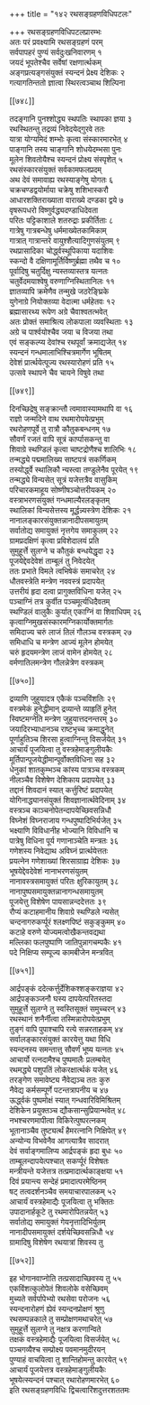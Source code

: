 +++
title = "१४२ रथसङ्ग्रहणविधिपटलः"

+++
रथसङ्ग्रहणविधिपटलप्रारम्भः  
अतः परं प्रवक्ष्यामि रथसङ्ग्रहणं परम्  
सर्वपापहरं पुण्यं सर्वदुःखनिवारणम् १  
जयदं भूपतेश्चैव सर्वेषां रक्षणार्त्थकम्  
अङ्गप्रत्यङ्गसंयुक्तं स्यन्दनं प्रेक्ष्य देशिकः २  
गत्यागतिन्ततो ज्ञात्वा स्थिरत्वञ्चाथ शिल्पिना  

[[७४८]]  

तदङ्गानि पुनश्शोद्ध्य स्थपतिः स्थापका ज्ञया ३  
रथस्थितन्तु तद्रव्यं निवेदयेद्गुरवे ततः  
यात्रा योग्यमिदं शम्भोः कृत्वा संस्कारमारभेत् ४  
पाङ्गानि तस्य चाङ्गानि शोधयेदम्भसा पुनः  
मूलेन शिवतोयैश्च स्यन्दनं प्रोक्ष्य संस्पृशेत् ५  
रथसंस्कारसंयुक्तं सर्वकामफलप्रदम्  
अथ देवं समावाह्य रथस्याङ्गेषु योगतः ६  
चक्रचण्डद्वयोर्माया चक्रेषु शशिभास्करौ  
आधारशक्तिराख्याता वाराख्ये दण्डका द्वये ७  
वृषरूपधरो विष्णुर्वद्ध्यदण्डाधिदेवता  
परितः पट्टिकाशाले शतरुद्राः प्रकीर्तिताः ८  
गात्रेषु गात्रबन्धेषु धर्ममाख्येतकामिकाम्  
गात्रात् गात्रान्तरे वायुश्शैत्यादिगुणसंयुतम् ९  
रथप्रासादिका चोर्द्ध्वस्थूपिकाया यदाशिवः  
स्कन्दो वै दक्षिणामूर्तिर्विष्णुर्ब्रह्मा तथैव च १०  
पूर्वादिषु चतुर्दिक्षु न्यस्तव्यास्तत्र यत्नतः  
चतुर्वेदमयाश्वेषु वरुणाग्निस्थितानिलः ११  
ज्ञातव्यापि क्रमेणैव तन्मुखे जठरेङ्घ्रिके  
युगेनाग्रे नियोक्तव्या वेदात्मा धर्महेतवः १२  
ब्रह्मासारथ्य रूपेण अग्रे चैवाश्वतत्भवेत्  
अतः प्रोक्तं समाश्रित्य लोकपाला व्यवस्थिताः १३  
अग्रे च पार्श्वयोश्चैव जया च विजया तथा  
एवं सङ्कल्प्य देवांश्च रथपूर्वां क्रमाद्यजेत् १४  
स्यन्दनं गन्धमालाभिश्चित्रमार्गेण भूषितम्  
देवेशं प्रार्त्थयेत्पूज्य रथस्यारोहणं प्रति १५  
उत्सवे स्थापने चैव चायने विषुवे तथा  

[[७४९]]  

दिनच्छिद्रेषु सङ्क्रान्तौ त्वमावास्यामथापि वा १६  
राज्ञो जन्मदिने वाथ रथमारोपयेत्प्रभुम्  
रथरोहणपूर्वे तु रात्रौ कौतुकबन्धनम् १७  
सौवर्णं रजतं वापि सूत्रं कार्प्पासकन्तु वा  
शिवाग्रे स्थण्डिलं कृत्वा चाष्टद्रोणैश्च शालिभिः १८  
तन्मद्ध्ये पद्ममालिख्य साष्टपत्रं सकर्णिकम्  
तस्योर्द्ध्वे स्थालिकौ न्यस्त्वा तण्डुलेनैव पूरयेत् १९  
तन्मद्ध्ये विन्यसेत् सूत्रं यजेत्तत्रैव वासुकिम्  
परिचारकमाहूय सोष्णीषञ्चोत्तरीयकम् २०  
वस्त्राभरणसंयुक्तं गन्धमाल्यैरलङ्कृतम्  
स्थालिकां विन्यसेत्तस्य मूर्द्धन्न्यस्त्रेण देशिकः २१  
नानालङ्कारसंयुक्तन्नानादीपसमायुतम्  
सर्वातोद्य समायुक्तं नृत्तगेय समाकुलम् २२  
ग्रामप्रदक्षिणं कृत्वा प्रविशेदालयं प्रति  
सुमुहूर्त्ते सुलग्ने च कौतुकं बन्धयेद्धृदा २३  
पूजयेद्देवदेवेशं ताम्बूलं तु निवेदयेत्  
ततः प्रभाते विमले त्वभिषेकं समाचरेत् २४  
धौतवस्त्रेति मन्त्रेण नववस्त्रं प्रदापयेत्  
उत्तरीयं हृदा दत्वा प्रागुक्तविधिना यजेत् २५  
पञ्चाग्निं तत्र कुर्वीत पञ्चमूर्त्यधिदैवतम्  
स्थण्डिलं वालुकैः कुर्यात् एकाग्निं वा शिवाधिपम् २६  
कृत्वाग्निमुखसंस्कारमग्निकार्योक्तमार्गतः  
समिदाज्य चरुं लाजं तिलं गौलञ्च वस्त्रकम् २७  
समिधाधि च मन्त्रेण आज्यं मूलेन होमयेत्  
चरुं हृदयमन्त्रेण लाजं वामेन होमयेत् २८  
वर्मणातिलमन्त्रेण गौलन्नेत्रेण वस्त्रकम्  

[[७५०]]  

द्रव्याणि जुहुयादत्र एकैकं पञ्चविंशतिः २९  
वस्त्रमेकं हुनेद्धीमान् द्रव्यान्ते व्याहृतिं हुनेत्  
स्विष्टमग्नेति मन्त्रेण जुहुयात्तदनन्तरम् ३०  
जयादिरभ्याधानञ्च राष्टभृच्च क्रमाद्धुनेत्  
पूर्णाहुतिञ्च शिरसा हुत्वाग्निन्तु विसर्जयेत् ३१  
आचार्यं पूजयित्वा तु वस्त्रहेमाङ्गुलीयकैः  
मूर्तिपान्पूजयेद्धीमान्पूर्वोक्तविधिना सह ३२  
धेनुकां शातकुम्भञ्च कांस्य पात्रञ्च वस्त्रकम्  
नीलञ्चैव विशेषेण देशिकाय प्रदापयेत् ३३  
तद्दानं शिवदानं स्यात् कर्त्तुरिष्टं प्रदापयेत्  
योगिनाद्ध्यानसंयुक्तं शिवज्ञानार्त्थवेदिनाम् ३४  
वस्त्रञ्च काञ्चनोपेतन्दापयेच्छिवसन्निधौ  
विघ्नेशं विघ्नराजाय गन्धपुष्पादिभिर्यजेत् ३५  
भक्ष्याणि विविधानीह भोज्यानि विविधानि च  
पात्रेषु विधिना पूर्य गणानाञ्चेति मन्त्रतः ३६  
गणेशस्य निवेद्याथ अविघ्नं प्रार्त्थयेत्ततः  
प्रयत्नेन गणेशाख्यां शिरसाग्राह्य देशिकः ३७  
भूषयेद्देवदेवेशं नानाभरणसंयुतम्  
नानावस्त्रसमायुक्तं परितः क्षुरिकायुतम् ३८  
नानापुष्पसमायुक्तन्नानागन्धसमायुतम्  
पूजयेत्तु विशेषेण पायसान्नन्ददेत्ततः ३९  
रौप्यं कटाहमानीय शिवाग्रे स्थण्डिले न्यसेत्  
चन्दनागरुकर्प्पूरं श्लक्ष्णपिष्टं सकुङ्कुमम् ४०  
कटाहे वरुणे योज्यमत्वोखैकन्तवद्यथा  
मल्लिका फलपुष्पाणि जातिपुन्नागचम्पकैः ४१  
पदे निक्षिप्य सम्पूज्य कामबीजेन मन्त्रवित्  

[[७५१]]  

आर्द्रपङ्कं ददेत्कर्त्तुर्देशिकश्शङ्कराज्ञया ४२  
आर्द्रपङ्कञ्जनौ घस्य दापयेत्परितस्तदा  
सुमुहूर्त्ते सुलग्ने तु स्वस्तिसूक्तं समुच्चरन् ४३  
रथस्थानं शनैर्नीत्वा तस्मिन्नारोपयेत्प्रभुम्  
तुङ्गं वापि पुपाश्चापि रत्ये सन्नरताहकम् ४४  
सर्वालङ्कारसंयुक्तं कारयेत्तु यथा विधि  
स्यन्दनस्य समन्तात्तु सौवर्णं भूष्य यत्नतः ४५  
आचार्यो रत्नदामैश्च पुष्पमालैः प्रलम्बयेत्  
रथमद्ध्ये पशुपतिं लोकरक्षार्त्थकं यजेत् ४६  
तरङ्गेण समावेष्ट्य नैवेद्यञ्च ततः कुरु  
नैवेद्य कर्मसम्पूर्णे पटन्तत्रापनीय च ४७  
ऊर्द्ध्वकं पुष्पमोक्षं स्यात् गन्धवारिविमिश्रितम्  
देशिकेन प्रयुक्तञ्च द्यौकसान्सुप्रियान्भवेत् ४८  
नभश्चरणमापीत्वा विकिरेत्पुष्परत्नकम्  
भूतानाञ्चैव तुष्ट्यर्त्थं हैमरत्नानि निक्षिपेत् ४९  
अन्योन्य विभवेनैव आगत्यात्रैव सादरात्  
देवं सर्वाङ्गमालिप्य आर्द्रपङ्कं हृदा बुधः ५०  
ताम्बूलन्दापयेत्पश्चात् सकर्प्पूरं विशेषतः  
मन्त्रीयन्ते यजेत्तत्र तत्प्रमादार्त्थकाङ्क्षया ५१  
दिवं प्रयान्त्य सन्देहं प्रमादात्परमेष्ठिनम्  
षट् तत्वदर्शनञ्चैव समयाचारपालकम् ५२  
आचार्यं वस्त्रहेमाद्यैः पूजयित्वा तु भक्तितः  
उपादानार्हकूटे तु रथमारोपितन्नयेत् ५३  
सर्वातोद्य समायुक्तं गेयनृत्तादिभिर्युतम्  
नानादीपसमायुक्तं दर्शयेच्छिवसन्निधौ ५४  
ग्रामादिषु विशेषेण रथयात्रां शिवस्य तु  

[[७५२]]  

इह भोगानवाप्नोति तत्प्रसादाच्छिवस्य तु ५५  
एकविंशत्कुलोपेतं शिवलोके वसेच्छिवम्  
मुच्यते सर्वर्पापेभ्यो रथसेवा परोजनः ५६  
स्यन्दनारोहणं ह्येवं स्यन्दनप्रोक्षणं श्रुणु  
रथसम्पन्नकाले तु सम्प्रोक्षणमथाचरेत् ५७  
सुमुहूर्त्ते सुलग्ने तु नक्षत्र करणान्विते  
तक्षकं वस्त्रहेमाद्यैः पूजयित्वा विसर्जयेत् ५८  
पञ्चगव्यैश्च सम्प्रोक्ष्य पवमानमुदीरयन्  
पुण्याहं वाचयित्वा तु शान्तिहोमन्तु कारयेत् ५९  
आचार्यं पूजयेत्तत्र वस्त्रहेमाङ्गुलीयकैः  
भूषयेत्स्यन्दनं पश्चात् रथारोहणमारभेत् ६०  
इति रथसङ्ग्रहणविधिः द्विचत्वारिंशदुत्तरशततमः  
